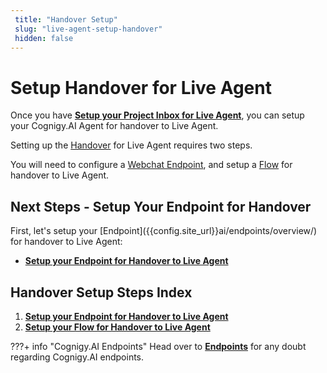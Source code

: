 ```yaml
---
 title: "Handover Setup" 
 slug: "live-agent-setup-handover" 
 hidden: false 
---
```

# Setup Handover for Live Agent
<div class="divider"></div>

Once you have [**Setup your Project Inbox for Live Agent**]({{config.site_url}}ai/handover-providers/live-agent-setup/live-agent-setup-inbox/), you can setup your Cognigy.AI Agent for handover to Live Agent.

Setting up the [Handover]({{config.site_url}}ai/tools/agent-handover/) for Live Agent requires two steps.

You will need to configure a [Webchat Endpoint]({{config.site_url}}ai/endpoints/webchat/webchat/), and setup a [Flow]({{config.site_url}}ai/resources/build/flows/) for handover to Live Agent.

## Next Steps - Setup Your Endpoint for Handover
<div class="divider"></div>
First, let's setup your [Endpoint]({{config.site_url}}ai/endpoints/overview/) for handover to Live Agent:

- [**Setup your Endpoint for Handover to Live Agent**]({{config.site_url}}ai/handover-providers/live-agent-setup/live-agent-setup-handover-endpoint/)

## Handover Setup Steps Index
<div class="divider"></div>

1. [**Setup your Endpoint for Handover to Live Agent**]({{config.site_url}}ai/handover-providers/live-agent-setup/live-agent-setup-handover-endpoint/)
2. [**Setup your Flow for Handover to Live Agent**]({{config.site_url}}ai/handover-providers/live-agent-setup/live-agent-setup-handover-flow/)

???+ info "Cognigy.AI Endpoints"
    Head over to [**Endpoints**]({{config.site_url}}ai/endpoints/overview/) for any doubt regarding Cognigy.AI endpoints.